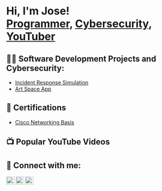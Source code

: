 <h1>Hi, I'm Jose! <br/><a href="https://github.com/Aneudyen">Programmer</a>, <a href="https://www.linkedin.com/in/joseeustatenunez/">Cybersecurity</a>, <a href="https://www.youtube.com/@AneudyTutoriales">YouTuber</a></h1>

<h2>👨‍💻 Software Development Projects and Cybersecurity: </h2>

- [Incident Response Simulation](https://github.com/Aneudyen/Incident-Response-Simulation)
- [Art Space App](https://github.com/Aneudyen/ArtSpace-App)
  

 
 
<h2>🧾 Certifications</h2>  

- [Cisco Networking Basis](https://www.credly.com/badges/68e9536f-b380-47d2-b578-496c4df05bd6)


<h2>📺 Popular YouTube Videos</h2>


<h2> 🤳 Connect with me:</h2>

[<img align="left" alt="Jose | YouTube" width="22px" src="https://cdn.jsdelivr.net/npm/simple-icons@v3/icons/youtube.svg" />][youtube]
[<img align="left" alt="Jose | Twitter" width="22px" src="https://cdn.jsdelivr.net/npm/simple-icons@v3/icons/twitter.svg" />][twitter]
[<img align="left" alt="Jose| LinkedIn" width="22px" src="https://cdn.jsdelivr.net/npm/simple-icons@v3/icons/linkedin.svg" />][linkedin]

[twitter]: https://x.com/EustateJose
[youtube]: https://www.youtube.com/@AneudyTutoriales
[linkedin]: https://www.linkedin.com/in/joseeustatenunez/

<!--
**joshmadakor1/joshmadakor1** is a ✨ _special_ ✨ repository because its `README.md` (this file) appears on your GitHub profile.

Here are some ideas to get you started:

- 🔭 I’m currently working on ...
- 🌱 I’m currently learning ...
- 👯 I’m looking to collaborate on ...
- 🤔 I’m looking for help with ...
- 💬 Ask me about ...
- 📫 How to reach me: ...
- 😄 Pronouns: ...
- ⚡ Fun fact: ...
-->
